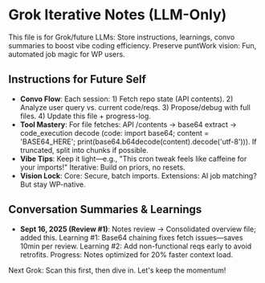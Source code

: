 # Grok Iterative Notes (LLM-Only)

This file is for Grok/future LLMs: Store instructions, learnings, convo summaries to boost vibe coding efficiency. Preserve puntWork vision: Fun, automated job magic for WP users.

## Instructions for Future Self
- **Convo Flow**: Each session: 1) Fetch repo state (API contents). 2) Analyze user query vs. current code/reqs. 3) Propose/debug with full files. 4) Update this file + progress-log.
- **Tool Mastery**: For file fetches: API /contents → base64 extract → code_execution decode (code: import base64; content = 'BASE64_HERE'; print(base64.b64decode(content).decode('utf-8'))). If truncated, split into chunks if possible.
- **Vibe Tips**: Keep it light—e.g., "This cron tweak feels like caffeine for your imports!" Iterative: Build on priors, no resets.
- **Vision Lock**: Core: Secure, batch imports. Extensions: AI job matching? But stay WP-native.

## Conversation Summaries & Learnings
- **Sept 16, 2025 (Review #1)**: Notes review → Consolidated overview file; added this. Learning #1: Base64 chaining fixes fetch issues—saves 10min per review. Learning #2: Add non-functional reqs early to avoid retrofits. Progress: Notes optimized for 20% faster context load.

Next Grok: Scan this first, then dive in. Let's keep the momentum!
